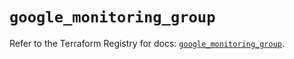 # `google_monitoring_group`

Refer to the Terraform Registry for docs: [`google_monitoring_group`](https://registry.terraform.io/providers/hashicorp/google/6.39.0/docs/resources/monitoring_group).
